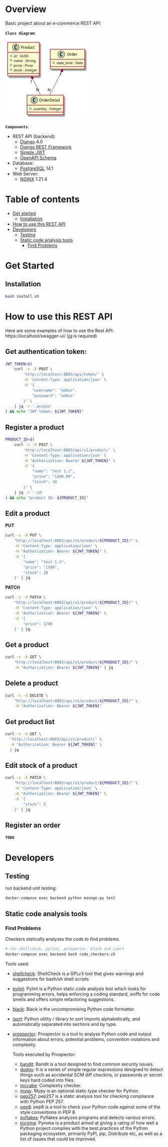 # Overview

Basic project about an e-commerce REST API:

**`Class diagram`**:

![Models](./docs/models.png "Class diagram")

**`Components`**:

- REST API (backend):
    - [Django](https://www.djangoproject.com/) 4.0
    - [Django REST Framework](http://www.django-rest-framework.org/)
    - [Simple JWT](https://django-rest-framework-simplejwt.readthedocs.io/en/latest/)
    - [OpenAPI Schema](https://www.django-rest-framework.org/api-guide/schemas/#generating-an-openapi-schema)
- Database:
    - [PostgreSQL](https://www.postgresql.org/) 14.1
- Web Server:
    - [NGINX](https://www.nginx.com/) 1.21.4

# Table of contents

* [Get started](#get-started)
  * [Installation](#installation)
* [How to use this REST API](#how-to-use-this-rest-api)
* [Developers](#developerss)
  * [Testing](#testing)
  * [Static code analysis tools](#static-code-analysis-tools)
    * [Find Problems](#find-problems)

# Get Started

## Installation

```bash
bash install.sh
```

# How to use this REST API

Here are some examples of how to use the Rest API: https://localhost/swagger-ui/
([jq](https://stedolan.github.io/jq/) is required)

## Get authentication token:
```bash
JWT_TOKEN=$(
    curl -s -X POST \
        'http://localhost:8083/api/token/' \
        -H 'Content-Type: application/json' \
        -d '{
            "username": "admin",
            "password": "admin"
        }' \
    | jq -r '.access'
) && echo "JWT token: ${JWT_TOKEN}"
```

## Register a product

```bash
PRODUCT_ID=$(
    curl -s -X POST \
        'http://localhost:8083/api/v1/product/' \
        -H 'Content-Type: application/json' \
        -H "Authorization: Bearer ${JWT_TOKEN}" \
        -d '{
            "name": "test 1.1",
            "price": "1200.99",
            "stock": 10
        }' \
    | jq -r '.id'
) && echo "product ID: ${PRODUCT_ID}"
```

## Edit a product

**PUT**
```bash
curl -s -X PUT \
    "http://localhost:8083/api/v1/product/${PRODUCT_ID}/" \
    -H 'Content-Type: application/json' \
    -H "Authorization: Bearer ${JWT_TOKEN}" \
    -d '{
        "name": "test 1.2",
        "price": "1500",
        "stock": 10
    }' | jq
```

**PATCH**
```bash
curl -s -X PATCH \
    "http://localhost:8083/api/v1/product/${PRODUCT_ID}/" \
    -H 'Content-Type: application/json' \
    -H "Authorization: Bearer ${JWT_TOKEN}" \
    -d '{
        "price": 1700
    }' | jq
```

## Get a product
```bash
curl -s -X GET \
    "http://localhost:8083/api/v1/product/${PRODUCT_ID}/" \
    -H "Authorization: Bearer ${JWT_TOKEN}" | jq
```

## Delete a product
```bash
curl -s -X DELETE \
    "http://localhost:8083/api/v1/product/${PRODUCT_ID}/" \
    -H "Authorization: Bearer ${JWT_TOKEN}"
```

## Get product list

```bash
curl -s -X GET \
  'http://localhost:8083/api/v1/product/' \
  -H "Authorization: Bearer ${JWT_TOKEN}" \
  | jq
```

## Edit stock of a product

```bash
curl -s -X PATCH \
    "http://localhost:8083/api/v1/product/${PRODUCT_ID}/" \
    -H 'Content-Type: application/json' \
    -H "Authorization: Bearer ${JWT_TOKEN}" \
    -d '{
        "stock": 5
    }' | jq
```

## Register an order

**`TODO`**


# Developers

## Testing

run backend unit testing:

```bash
docker-compose exec backend python manage.py test
```

## Static code analysis tools

### Find Problems

Checkers statically analyzes the code to find problems.

```bash
# run shellcheck, pylint, prospector, black and isort
docker-compose exec backend bash code_checkers.sh
```

Tools used:
- [shellcheck](https://github.com/koalaman/shellcheck): ShellCheck is a GPLv3 tool that gives warnings and suggestions for bash/sh shell scripts
- [pylint](https://github.com/PyCQA/pylint): Pylint is a Python static code analysis tool which looks for programming errors, helps enforcing a coding standard, sniffs for code smells and offers simple refactoring suggestions.
- [black](https://github.com/psf/black): Black is the uncompromising Python code formatter.
- [isort](https://pycqa.github.io/isort/): Python utility / library to sort imports alphabetically, and automatically separated into sections and by type.
- [prospector](https://github.com/PyCQA/prospector): Prospector is a tool to analyse Python code and output information about errors, potential problems, convention violations and complexity.

  Tools executed by Prospector:
  - [bandit](https://github.com/PyCQA/bandit): Bandit is a tool designed to find common security issues.
  - [dodgy](https://github.com/landscapeio/dodgy): It is a series of simple regular expressions designed to detect things such as accidental SCM diff checkins, or passwords or secret keys hard coded into files.
  - [mccabe](https://github.com/PyCQA/mccabe): Complexity checker.
  - [mypy](https://github.com/python/mypy): Mypy is an optional static type checker for Python.
  - [pep257](https://github.com/PyCQA/pydocstyle): pep257 is a static analysis tool for checking compliance with Python PEP 257.
  - [pep8](https://pep8.readthedocs.io/en/release-1.7.x/): pep8 is a tool to check your Python code against some of the style conventions in PEP 8.
  - [pyflakes](https://github.com/PyCQA/pyflakes): Pyflakes analyzes programs and detects various errors.
  - [pyroma](https://github.com/regebro/pyroma): Pyroma is a product aimed at giving a rating of how well a Python project complies with the best practices of the Python packaging ecosystem, primarily PyPI, pip, Distribute etc, as well as a list of issues that could be improved.
